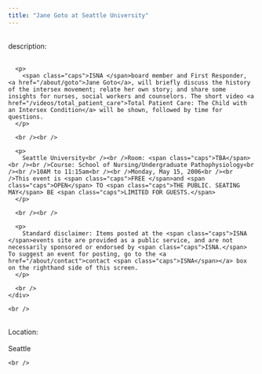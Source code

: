 ```yaml
---
title: "Jane Goto at Seattle University"
---
```


<div class="flexinode-body flexinode-2">
  <div class="flexinode-textarea-1">
    <div class="form-item">
      <br /> <label>description:</label><br /><br /> 
      
      <p>
        <span class="caps">ISNA </span>board member and First Responder, <a href="/about/goto">Jane Goto</a>, will briefly discuss the history of the intersex movement; relate her own story; and share some insights for nurses, social workers and counselors. The short video <a href="/videos/total_patient_care">Total Patient Care: The Child with an Intersex Condition</a> will be shown, followed by time for questions.
      </p>
      
      <br /><br />
      
      <p>
        Seattle University<br /><br />Room: <span class="caps">TBA</span><br /><br />Course: School of Nursing/Undergraduate Pathophysiology<br /><br />10AM to 11:15am<br /><br />Monday, May 15, 2006<br /><br />This event is <span class="caps">FREE </span>and <span class="caps">OPEN</span> TO <span class="caps">THE PUBLIC. SEATING MAY</span> BE <span class="caps">LIMITED FOR GUESTS.</span>
      </p>
      
      <br /><br />
      
      <p>
        Standard disclaimer: Items posted at the <span class="caps">ISNA </span>events site are provided as a public service, and are not necessarily sponsored or endorsed by <span class="caps">ISNA.</span> To suggest an event for posting, go to the <a href="/about/contact">contact <span class="caps">ISNA</span></a> box on the righthand side of this screen.
      </p>
      
      <br />
    </div>
    
    <br />
  </div>
  
  <div class="flexinode-textfield-2">
    <div class="form-item">
      <br /> <label>Location:</label><br /><br /> Seattle<br />
    </div>
    
    <br />
  </div>
</div>